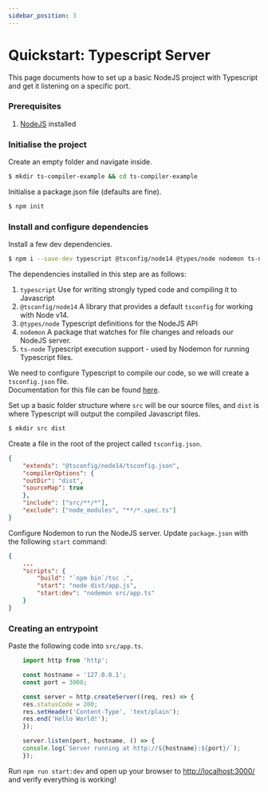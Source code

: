 ```yaml
---
sidebar_position: 3
---
```


# Quickstart: Typescript Server
This page documents how to set up a basic NodeJS project with Typescript and get it listening on a specific port.

### Prerequisites
1. [NodeJS](https://nodejs.org/en/) installed

### Initialise the project
Create an empty folder and navigate inside.  
```sh
$ mkdir ts-compiler-example && cd ts-compiler-example
```

Initialise a package.json file (defaults are fine).  
```sh
$ npm init
```

### Install and configure dependencies

Install a few dev dependencies.  
```sh
$ npm i --save-dev typescript @tsconfig/node14 @types/node nodemon ts-node
```

The dependencies installed in this step are as follows:  
1. `typescript` Use for writing strongly typed code and compiling it to Javascript
2. `@tsconfig/node14` A library that provides a default `tsconfig` for working with Node v14.  
3. `@types/node` Typescript definitions for the NodeJS API
4. `nodemon` A package that watches for file changes and reloads our NodeJS server.  
5. `ts-node` Typescript execution support - used by Nodemon for running Typescript files.

We need to configure Typescript to compile our code, so we will create a `tsconfig.json` file.  
Documentation for this file can be found [here](https://www.typescriptlang.org/tsconfig).

Set up a basic folder structure where `src` will be our source files, and `dist` is where Typescript will output the compiled Javascript files.  
```sh
$ mkdir src dist
```

Create a file in the root of the project called `tsconfig.json`.  

```json title="tsconfig.json"
{
    "extends": "@tsconfig/node14/tsconfig.json",
    "compilerOptions": {
    "outDir": "dist",
    "sourceMap": true
    },
    "include": ["src/**/*"],
    "exclude": ["node_modules", "**/*.spec.ts"]
}
```

Configure Nodemon to run the NodeJS server. Update `package.json` with the following `start` command:

```json title="package.json"
{
    ...
    "scripts": {
        "build": "`npm bin`/tsc .",
        "start": "node dist/app.js",
        "start:dev": "nodemon src/app.ts"
    }
}
```

### Creating an entrypoint
Paste the following code into `src/app.ts`.  

```ts title="src/app.ts"
    import http from 'http';

    const hostname = '127.0.0.1';
    const port = 3000;

    const server = http.createServer((req, res) => {
    res.statusCode = 200;
    res.setHeader('Content-Type', 'text/plain');
    res.end('Hello World!');
    });

    server.listen(port, hostname, () => {
    console.log(`Server running at http://${hostname}:${port}/`);
    });
```

Run `npm run start:dev` and open up your browser to [http://localhost:3000/](http://localhost:3000/) and verify everything is working!
